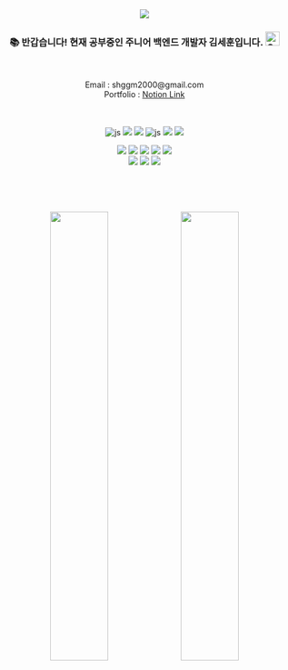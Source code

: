 <div align=center>
<img src="https://capsule-render.vercel.app/api?type=waving&color=auto&height=150&section=header&text=Sehoon's%20Hub&fontSize=42" />


<h3>📚 반갑습니다! 현재 공부중인 주니어 백엔드 개발자 김세훈입니다. <img src="https://raw.githubusercontent.com/Tarikul-Islam-Anik/Animated-Fluent-Emojis/master/Emojis/Smilies/Grinning%20Squinting%20Face.png" alt="Grinning Squinting Face" width="25" height="25" />
</h3><br><br>
Email : shggm2000@gmail.com <br>
Portfolio : <a href="https://kimethoon.notion.site/portfolio">Notion Link</a><br><br><br>

![js](https://img.shields.io/badge/springboot-6DB33F?style=flat&logo=JavaScript&logoColor=white)
<img src="https://img.shields.io/badge/Mysql-E6B91E?style=flat-square&logo=MySql&logoColor=white"/>
<img src="https://img.shields.io/badge/jquery-0769AD?style=flat-square&logo=MySql&logoColor=white"/>
![js](https://img.shields.io/badge/springsecurity-6DB33F?style=flat-square&logo=Typescript&logoColor=white)
<img src="https://img.shields.io/badge/JSON-000000?style=flat-square&logo=json&logoColor=white"/>
<img src="https://img.shields.io/badge/java-007396?style=flat-square&logo=java&logoColor=white"/> <br>

<img src="https://img.shields.io/badge/GitHub-181717?style=flat-square&logo=GitHub&logoColor=white"/>
<img src="https://img.shields.io/badge/Git-F05032?style=flat-square&logo=git&logoColor=white"/>
<img src="https://img.shields.io/badge/Postman-FF6C37?style=flat-square&logo=Postman&logoColor=white"/>
<img src="https://img.shields.io/badge/talend-FF6D70?style=flat-square&logo=Postman&logoColor=white"/>
<img src="https://img.shields.io/badge/Swagger-85EA2D?style=flat-square&logo=Postman&logoColor=white"/> <br>
<img src="https://img.shields.io/badge/Visual Studio Code-007ACC?style=flat-square&logo=Visual Studio Code&logoColor=white"/>
<img src="https://img.shields.io/badge/Intellij Idea-000000?style=flat-square&logo=Postman&logoColor=white"/>
<img src="https://img.shields.io/badge/Android Studio-3DDC84?style=flat-square&logo=Android Studio&logoColor=white"/><br><br>

<br><br>
<p align="center">
  <img src="https://github-readme-stats.vercel.app/api?username=ki-met-hoon&show_icons=true&theme=radical" width="45%" />
  <img src="http://mazassumnida.wtf/api/generate_badge?boj=shggm2000" width="45%" />
</p>

</div>

